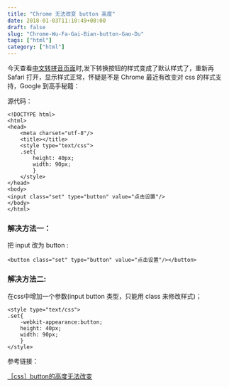 ```yaml
---
title: "Chrome 无法改变 button 高度"
date: 2018-01-03T11:10:49+08:00
draft: false
slug: "Chrome-Wu-Fa-Gai-Bian-button-Gao-Du"
tags: ["html"]
category: ["html"]
---
```


今天查看[中文转拼音页面](http://xday.cn/convert.html)时,发下转换按钮的样式变成了默认样式了，重新再 Safari 打开，显示样式正常，怀疑是不是 Chrome 最近有改变对 css 的样式支持，Google 到高手秘籍：

<!-- more -->

源代码：

```
<!DOCTYPE html>
<html>
<head>
    <meta charset="utf-8"/>
    <title></title>
    <style type="text/css">
    .set{
        height: 40px;
        width: 90px;
        }
    </style>
</head>
<body>
<input class="set" type="button" value="点击设置"/>
</body>
</html>
```

### 解决方法一：

把 input 改为 button : 

```
<button class="set" type="button" value="点击设置"/></button>
```

### 解决方法二:

在css中增加一个参数(input button 类型，只能用 class 来修改样式)；

```
<style type="text/css">
.set{
    -webkit-appearance:button;
    height: 40px;
    width: 90px;
    }
</style>
```

参考链接：

[［css］button的高度无法改变](https://segmentfault.com/q/1010000004034911)